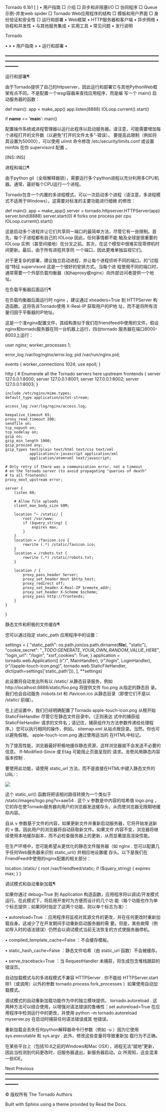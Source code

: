 Tornado
6.1b1
[                    ] 
  • 用户指南
      □ 介绍
      □ 异步和非阻塞I/O
      □ 协同程序
      □ Queue 示例-并发web spider
      □ Tornado Web应用程序的结构
      □ 模板和用户界面
      □ 身份验证和安全性
      □ 运行和部署
  • Web框架
  • HTTP服务器和客户端
  • 异步网络
  • 协程和并发性
  • 与其他服务集成
  • 实用工具
  • 常见问题
  • 发行说明

Tornado

  •  »
  • 用户指南 »
  • 运行和部署
  • 

━━━━━━━━━━━━━━━━━━━━━━━━━━━━━━━━━━━━━━━━━━━━━━━━━━━━━━━━━━━━━━━━━━━━━━━━━━━━━━━━━━━━━━━━━━━━━━━━━━━━━━━━━━━━━━━━━━━━━━━━━━━

运行和部署¶

由于Tornado提供了自己的httpserver，因此运行和部署它与其他PythonWeb框架有点不同。不是配置一个wsgi容器来查找应用程序，而是编
写一个 main() 启动服务器的函数：

def main():
    app = make_app()
    app.listen(8888)
    IOLoop.current().start()

if __name__ == '__main__':
    main()

配置操作系统或进程管理器以运行此程序以启动服务器。请注意，可能需要增加每个进程打开的文件数（以避免“打开的文件太多”-错误）。
要提高此限制（例如将其设置为50000），可以使用 ulimit 命令修改 /etc/security/limits.conf 或设置 minfds 在你 supervisord 配置
。

[INS::INS]

进程和端口¶

由于python gil（全局解释器锁），需要运行多个python进程以充分利用多CPU机器。通常，最好每个CPU运行一个进程。

Tornado包含一个内置的多进程模式，可以一次启动多个进程（请注意，多进程模式不适用于Windows）。这需要对标准的主要功能进行细微
的修改：

def main():
    app = make_app()
    server = tornado.httpserver.HTTPServer(app)
    server.bind(8888)
    server.start(0)  # forks one process per cpu
    IOLoop.current().start()

这是启动多个进程并让它们共享同一端口的最简单方法，尽管它有一些限制。首先，每个子进程都有自己的 IOLoop 因此，任何事情都不能
触及全球是很重要的 IOLoop 实例（甚至间接地）在分叉之前。其次，在这个模型中很难实现零停机时间更新。最后，由于所有进程共享同
一个端口，因此更难单独监视它们。

对于更复杂的部署，建议独立启动进程，并让每个进程侦听不同的端口。的“过程组”特征 supervisord 这是一个很好的安排方式。当每个进
程使用不同的端口时，通常需要一个外部负载均衡器（如haproxy或nginx）向外部访问者提供一个地址。

在负载平衡器后面运行¶

在负载均衡器后面运行时 nginx ，建议通过 xheaders=True 到 HTTPServer 构造函数。这将告诉Tornado使用 X-Real-IP 获取用户的IP地
址，而不是将所有流量归因于平衡器的IP地址。

这是一个准nginx配置文件，其结构类似于我们在friendfeed中使用的文件。假设nginx和tornado服务器在同一台机器上运行，四台tornado
服务器在端口8000-8003上运行：

user nginx;
worker_processes 1;

error_log /var/log/nginx/error.log;
pid /var/run/nginx.pid;

events {
    worker_connections 1024;
    use epoll;
}

http {
    # Enumerate all the Tornado servers here
    upstream frontends {
        server 127.0.0.1:8000;
        server 127.0.0.1:8001;
        server 127.0.0.1:8002;
        server 127.0.0.1:8003;
    }

    include /etc/nginx/mime.types;
    default_type application/octet-stream;

    access_log /var/log/nginx/access.log;

    keepalive_timeout 65;
    proxy_read_timeout 200;
    sendfile on;
    tcp_nopush on;
    tcp_nodelay on;
    gzip on;
    gzip_min_length 1000;
    gzip_proxied any;
    gzip_types text/plain text/html text/css text/xml
               application/x-javascript application/xml
               application/atom+xml text/javascript;

    # Only retry if there was a communication error, not a timeout
    # on the Tornado server (to avoid propagating "queries of death"
    # to all frontends)
    proxy_next_upstream error;

    server {
        listen 80;

        # Allow file uploads
        client_max_body_size 50M;

        location ^~ /static/ {
            root /var/www;
            if ($query_string) {
                expires max;
            }
        }
        location = /favicon.ico {
            rewrite (.*) /static/favicon.ico;
        }
        location = /robots.txt {
            rewrite (.*) /static/robots.txt;
        }

        location / {
            proxy_pass_header Server;
            proxy_set_header Host $http_host;
            proxy_redirect off;
            proxy_set_header X-Real-IP $remote_addr;
            proxy_set_header X-Scheme $scheme;
            proxy_pass http://frontends;
        }
    }
}

静态文件和积极的文件缓存¶

您可以通过指定 static_path 应用程序中的设置：

settings = {
    "static_path": os.path.join(os.path.dirname(__file__), "static"),
    "cookie_secret": "__TODO:_GENERATE_YOUR_OWN_RANDOM_VALUE_HERE__",
    "login_url": "/login",
    "xsrf_cookies": True,
}
application = tornado.web.Application([
    (r"/", MainHandler),
    (r"/login", LoginHandler),
    (r"/(apple-touch-icon\.png)", tornado.web.StaticFileHandler,
     dict(path=settings['static_path'])),
], **settings)

此设置将自动发出所有以 /static/ 从静态目录服务，例如 http://localhost:8888/static/foo.png 将提供文件 foo.png 从指定的静态目
录。我们也会自动服务 /robots.txt 和 /favicon.ico 从静态目录（即使它们不是以 /static/ 前缀）。

在上述设置中，我们已经明确配置了Tornado apple-touch-icon.png 从根开始 StaticFileHandler 尽管它在静态文件目录中。（正则表达
式中的捕获组 StaticFileHandler 请求的文件名；请记住，捕获组作为方法参数传递给处理程序。）您可以执行相同的操作，例如。 
sitemap.xml 从站点根目录。当然，你也可以避免假根。 apple-touch-icon.png 通过使用适当的 <link /> 在HTML中标记。

为了提高性能，浏览器最好积极地缓存静态资源，这样浏览器就不会发送不必要的信息。 If-Modified-Since 或 Etag 可能阻止页面呈现的
请求。龙卷风用静态内容版本控制 .

要使用此功能，请使用 static_url 方法，而不是直接在HTML中键入静态文件的URL:：

<html>
   <head>
      <title>FriendFeed - {{ _("Home") }}</title>
   </head>
   <body>
     <div><img src="{{ static_url("images/logo.png") }}"/></div>
   </body>
 </html>

这个 static_url() 函数将把该相对路径转换为一个类似于 /static/images/logo.png?v=aae54 . 这个 v 参数是中内容的哈希值 logo.png
，它的存在使Tornado服务器向用户的浏览器发送缓存头，从而使浏览器无限期地缓存内容。

自从 v 参数基于文件的内容，如果更新文件并重新启动服务器，它将开始发送新的 v 值，因此用户的浏览器将自动获取新文件。如果文件
内容不变，浏览器将继续使用本地缓存副本，而不必检查服务器上的更新，从而显著提高渲染性能。

在生产环境中，您可能希望从更优化的静态文件服务器（如 nginx . 您可以配置几乎任何Web服务器来识别 static_url() 并相应地设置缓
存头。以下是我们在FriendFeed中使用的nginx配置的相关部分：

location /static/ {
    root /var/friendfeed/static;
    if ($query_string) {
        expires max;
    }
 }

调试模式和自动重新加载¶

如果你通过 debug=True 到 Application 构造函数，应用程序将以调试/开发模式运行。在此模式下，将启用开发时为方便而设计的几个功
能（每个功能也作为单个标志提供；如果同时指定了这两个功能，则以单个标志为准）：

  • autoreload=True ：应用程序将监视对其源文件的更改，并在任何更改时重新加载自身。这减少了在开发期间手动重新启动服务器的需
    要。但是，某些故障（例如导入时的语法错误）仍然会以调试模式当前无法恢复的方式使服务器停机。

  • compiled_template_cache=False ：不会缓存模板。

  • static_hash_cache=False ：静态文件哈希（由 static_url 函数）不会被缓存。

  • serve_traceback=True ：当 RequestHandler 未捕获，将生成包含堆栈跟踪的错误页。

自动加载模式与的多进程模式不兼容 HTTPServer . 你不能给 HTTPServer.start 除1（或调用）以外的参数
tornado.process.fork_processes ）如果使用自动加载模式。

调试模式的自动重新加载功能作为中的独立模块提供。 tornado.autoreload . 这两种方法可以结合使用，以增强对语法错误的鲁棒性：set
autoreload=True 在应用程序中检测运行中的更改，并使用 python -m tornado.autoreload myserver.py 在启动时捕获任何语法错误或其
他错误。

重新加载会丢失任何python解释器命令行参数（例如 -u ）因为它使用 sys.executable 和 sys.argv . 此外，修改这些变量将导致重新加
载行为不正确。

在某些平台上（包括10.6之前的Windows和Mac OSX），进程无法“就地”更新，因此当检测到代码更改时，旧服务器退出，新服务器启动。众
所周知，这会混淆一些IDE。

Next Previous
━━━━━━━━━━━━━━━━━━━━━━━━━━━━━━━━━━━━━━━━━━━━━━━━━━━━━━━━━━━━━━━━━━━━━━━━━━━━━━━━━━━━━━━━━━━━━━━━━━━━━━━━━━━━━━━━━━━━━━━━━━━

© 版权所有 The Tornado Authors

Built with Sphinx using a theme provided by Read the Docs.
